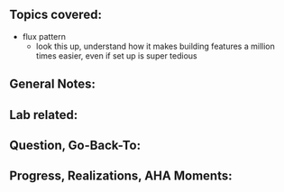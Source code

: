 ## Topics covered:
- flux pattern 
    - look this up, understand how it makes building features a million times easier, even if set up is super tedious 

## General Notes:

## Lab related:

## Question, Go-Back-To:

## Progress, Realizations, AHA Moments: